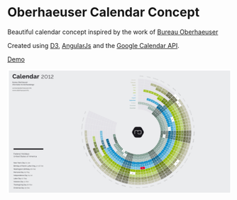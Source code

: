 # Oberhaeuser Calendar Concept

Beautiful calendar concept inspired by the work of [Bureau Oberhaeuser](https://www.behance.net/gallery/oberhaeuserinfo-calendar-2013/5761467)

Created using [D3](https://d3js.org/), [AngularJs](https://angularjs.org/) and the [Google Calendar API](https://developers.google.com/google-apps/calendar/).


[Demo](https://reactivepixels.com/rodleviton/pixels/WmKU2C7XU88Z5RE5R38d)

![Calendar Preview](https://github.com/rodleviton/calendar/blob/master/calendar-preview.png)
